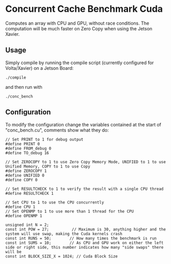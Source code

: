 # Concurrent Cache Benchmark Cuda
Computes an array with CPU and GPU, without race conditions. The computation will be much faster on Zero Copy when using the Jetson Xavier.
## Usage
Simply compile by running the compile script (currently configured for Volta/Xavier) on a Jetson Board:
```
./compile
```
and then run with
```
./conc_bench
```
## Configuration
To modify the configuration change the variables contained at the start of "conc_bench.cu", comments show what they do:
```
// Set PRINT to 1 for debug output
#define PRINT 0
#define FROM_debug 0
#define TO_debug 16

// Set ZEROCOPY to 1 to use Zero Copy Memory Mode, UNIFIED to 1 to use Unified Memory, COPY to 1 to use Copy
#define ZEROCOPY 1
#define UNIFIED 0
#define COPY 0

// Set RESULTCHECK to 1 to verify the result with a single CPU thread
#define RESULTCHECK 1

// Set CPU to 1 to use the CPU concurrently
#define CPU 1
// Set OPENMP to 1 to use more than 1 thread for the CPU
#define OPENMP 1

unsigned int N = 2;
const int POW = 27;			 // Maximum is 30, anything higher and the system will use swap, making the Cuda kernels crash
const int RUNS = 50;		// How many times the benchmark is run
const int SUMS = 10;		// As CPU and GPU work on either the left side or right side, this number indicates how many "side swaps" there will be
const int BLOCK_SIZE_X = 1024; // Cuda Block Size
```
